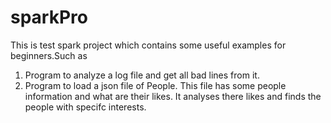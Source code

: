 # sparkPro
This is test spark project which contains some useful examples for beginners.Such as 
1. Program to analyze a log file and get all bad lines from it. 
2. Program to load a json file of People. This file has some people information and what are their likes. It analyses there likes and finds the people with specifc interests.

